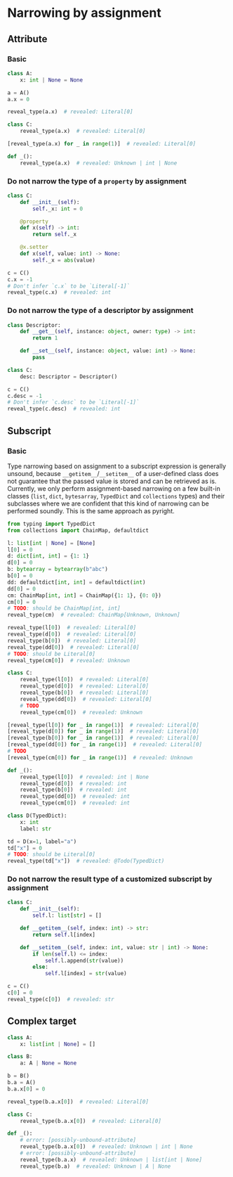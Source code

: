 # Narrowing by assignment

## Attribute

### Basic

```py
class A:
    x: int | None = None

a = A()
a.x = 0

reveal_type(a.x)  # revealed: Literal[0]

class C:
    reveal_type(a.x)  # revealed: Literal[0]

[reveal_type(a.x) for _ in range(1)]  # revealed: Literal[0]

def _():
    reveal_type(a.x)  # revealed: Unknown | int | None
```

### Do not narrow the type of a `property` by assignment

```py
class C:
    def __init__(self):
        self._x: int = 0

    @property
    def x(self) -> int:
        return self._x

    @x.setter
    def x(self, value: int) -> None:
        self._x = abs(value)

c = C()
c.x = -1
# Don't infer `c.x` to be `Literal[-1]`
reveal_type(c.x)  # revealed: int
```

### Do not narrow the type of a descriptor by assignment

```py
class Descriptor:
    def __get__(self, instance: object, owner: type) -> int:
        return 1

    def __set__(self, instance: object, value: int) -> None:
        pass

class C:
    desc: Descriptor = Descriptor()

c = C()
c.desc = -1
# Don't infer `c.desc` to be `Literal[-1]`
reveal_type(c.desc)  # revealed: int
```

## Subscript

### Basic

Type narrowing based on assignment to a subscript expression is generally unsound, because
`__getitem__`/`__setitem__` of a user-defined class does not guarantee that the passed value is
stored and can be retrieved as is. Currently, we only perform assignment-based narrowing on a few
built-in classes (`list`, `dict`, `bytesarray`, `TypedDict` and `collections` types) and their
subclasses where we are confident that this kind of narrowing can be performed soundly. This is the
same approach as pyright.

```py
from typing import TypedDict
from collections import ChainMap, defaultdict

l: list[int | None] = [None]
l[0] = 0
d: dict[int, int] = {1: 1}
d[0] = 0
b: bytearray = bytearray(b"abc")
b[0] = 0
dd: defaultdict[int, int] = defaultdict(int)
dd[0] = 0
cm: ChainMap[int, int] = ChainMap({1: 1}, {0: 0})
cm[0] = 0
# TODO: should be ChainMap[int, int]
reveal_type(cm)  # revealed: ChainMap[Unknown, Unknown]

reveal_type(l[0])  # revealed: Literal[0]
reveal_type(d[0])  # revealed: Literal[0]
reveal_type(b[0])  # revealed: Literal[0]
reveal_type(dd[0])  # revealed: Literal[0]
# TODO: should be Literal[0]
reveal_type(cm[0])  # revealed: Unknown

class C:
    reveal_type(l[0])  # revealed: Literal[0]
    reveal_type(d[0])  # revealed: Literal[0]
    reveal_type(b[0])  # revealed: Literal[0]
    reveal_type(dd[0])  # revealed: Literal[0]
    # TODO
    reveal_type(cm[0])  # revealed: Unknown

[reveal_type(l[0]) for _ in range(1)]  # revealed: Literal[0]
[reveal_type(d[0]) for _ in range(1)]  # revealed: Literal[0]
[reveal_type(b[0]) for _ in range(1)]  # revealed: Literal[0]
[reveal_type(dd[0]) for _ in range(1)]  # revealed: Literal[0]
# TODO
[reveal_type(cm[0]) for _ in range(1)]  # revealed: Unknown

def _():
    reveal_type(l[0])  # revealed: int | None
    reveal_type(d[0])  # revealed: int
    reveal_type(b[0])  # revealed: int
    reveal_type(dd[0])  # revealed: int
    reveal_type(cm[0])  # revealed: int

class D(TypedDict):
    x: int
    label: str

td = D(x=1, label="a")
td["x"] = 0
# TODO: should be Literal[0]
reveal_type(td["x"])  # revealed: @Todo(TypedDict)
```

### Do not narrow the result type of a customized subscript by assignment

```py
class C:
    def __init__(self):
        self.l: list[str] = []

    def __getitem__(self, index: int) -> str:
        return self.l[index]

    def __setitem__(self, index: int, value: str | int) -> None:
        if len(self.l) <= index:
            self.l.append(str(value))
        else:
            self.l[index] = str(value)

c = C()
c[0] = 0
reveal_type(c[0])  # revealed: str
```

## Complex target

```py
class A:
    x: list[int | None] = []

class B:
    a: A | None = None

b = B()
b.a = A()
b.a.x[0] = 0

reveal_type(b.a.x[0])  # revealed: Literal[0]

class C:
    reveal_type(b.a.x[0])  # revealed: Literal[0]

def _():
    # error: [possibly-unbound-attribute]
    reveal_type(b.a.x[0])  # revealed: Unknown | int | None
    # error: [possibly-unbound-attribute]
    reveal_type(b.a.x)  # revealed: Unknown | list[int | None]
    reveal_type(b.a)  # revealed: Unknown | A | None
```
